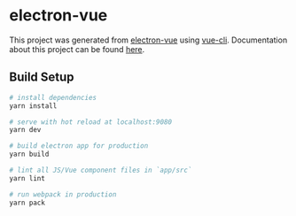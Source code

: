 # electron-vue

This project was generated from [electron-vue](https://github.com/SimulatedGREG/electron-vue) using [vue-cli](https://github.com/vuejs/vue-cli). Documentation about this project can be found [here](https://simulatedgreg.gitbooks.io/electron-vue/content/index.html).

## Build Setup

``` bash
# install dependencies
yarn install

# serve with hot reload at localhost:9080
yarn dev

# build electron app for production
yarn build

# lint all JS/Vue component files in `app/src`
yarn lint

# run webpack in production
yarn pack
```

